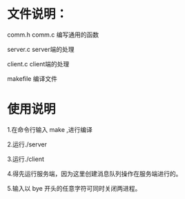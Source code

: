 # 文件说明：
comm.h  comm.c 编写通用的函数

server.c server端的处理

client.c client端的处理

makefile 编译文件

# 使用说明
1.在命令行输入  make  ,进行编译

2.运行./server 

3.运行./client

4.得先运行服务端，因为这里创建消息队列操作在服务端进行的。

5.输入以  bye   开头的任意字符可同时关闭两进程。

